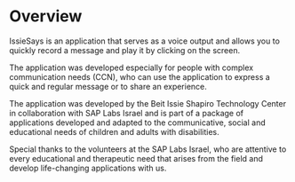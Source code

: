 # Overview
IssieSays is an application that serves as a voice output and allows you to quickly record a message and play it by clicking on the screen.

The application was developed especially for people with complex communication needs (CCN), who can use the application to express a quick and regular message or to share an experience.

The application was developed by the Beit Issie Shapiro Technology Center in collaboration with SAP Labs Israel and is part of a package of applications developed and adapted to the communicative, social and educational needs of children and adults with disabilities.

Special thanks to the volunteers at the SAP Labs Israel, who are attentive to every educational and therapeutic need that arises from the field and develop life-changing applications with us.
